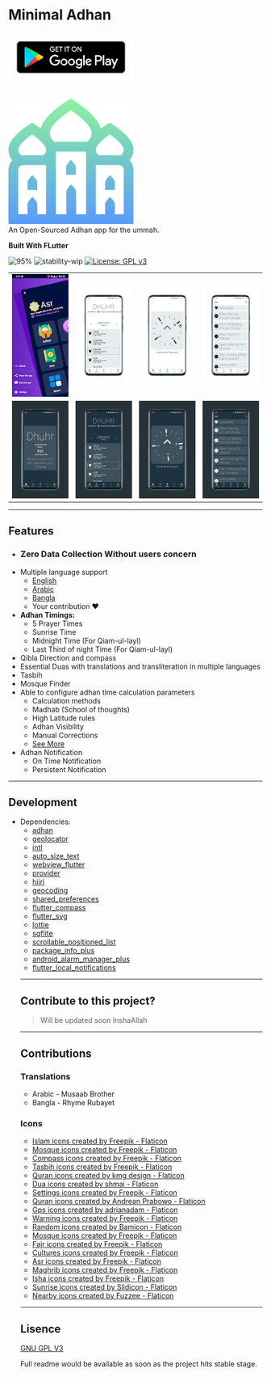 # Minimal Adhan

<a href='https://play.google.com/store/apps/details?id=com.muhammadfahid.minimaladhan'> <img src="screenshots/get_play.svg" width="248"> </a>

</br>

<img src="logos/logo.png" width="248">

<br/>
An Open-Sourced Adhan app for the ummah.<br/>

<b> Built With FLutter </b>

![95%](https://progress-bar.dev/95/?title=Completed:&width=120&color=babaca&suffix=%)
![stability-wip](https://img.shields.io/badge/stability-work_in_progress-lightgrey.svg)
[![License: GPL v3](https://img.shields.io/badge/License-GPLv3-blue.svg)](https://www.gnu.org/licenses/gpl-3.0)



<table>
  <tr>
    <td><img src = "screenshots/scrnsht.gif" width = 320/></td>
    <td><img src = "screenshots/light/2.png" width = 320/></td>
    <td><img src = "screenshots/light/3.png" width = 320/></td>
    <td><img src = "screenshots/light/4.png" width = 320/></td>
  </tr>
  
  <tr>
    <td><img src = "screenshots/dark/2.png" width = 320/></td>
    <td><img src = "screenshots/dark/3.png" width = 320/></td>
    <td><img src = "screenshots/dark/4.png" width = 320/></td>
    <td><img src = "screenshots/dark/1.png" width = 320/></td>
  </tr>
</table>

<hr></hr>

## Features

<ul>
  <li><h3> Zero Data Collection Without users concern </h3></li>
  <li> 
    Multiple language support 
    <ul>
      <li> <a href = "https://github.com/MuhammadFahidSarker/minimal_adhan/blob/master/lib/localization/langs/app_en.arb" > English </a></li>
      <li> <a href = "https://github.com/MuhammadFahidSarker/minimal_adhan/blob/master/lib/localization/langs/app_ar.arb" > Arabic </a></li>
      <li> <a href = "https://github.com/MuhammadFahidSarker/minimal_adhan/blob/master/lib/localization/langs/app_bn.arb" > Bangla </a></li>
      <li> Your contribution ❤️ </li>
    </ul>
  </li>
  <li>
    <b>Adhan Timings:</b>
    <ul>
      <li>5 Prayer Times </li>
      <li>Sunrise Time</li>
      <li>Midnight Time (For Qiam-ul-layl)</li>
      <li>Last Third of night Time (For Qiam-ul-layl)</li>
    </ul>
  </li>
  <li> Qibla Direction and compass </li>
  <li> Essential Duas with translations and transliteration in multiple languages </li>
  <li> Tasbih </li>
  <li> Mosque Finder </li>
  <li> 
    Able to configure adhan time calculation parameters 
    <ul>
      <li> Calculation methods </li>
      <li> Madhab (School of thoughts) </li>
      <li> High Latitude rules </li>
      <li> Adhan Visibility </li>
      <li> Manual Corrections </li>
      <li><a href = "https://github.com/iamriajul/adhan-dart"> See More </a> </li>
    </ul>
  </li>
  <li> Adhan Notification 
    <ul>
      <li>On Time Notification</li>
      <li>Persistent Notification</li>
    </ul>
  </li>
</ul>

<hr></hr>

## Development

<ul>
  <li>
    Dependencies:
    <ul>
      <li> <a href="https://pub.dev/packages/adhan/versions/" > adhan </a> </li>
      <li> <a href = "https://pub.dev/packages/geolocator/versions/" > geolocator </a></li>
      <li> <a href = "https://pub.dev/packages/intl/versions/" > intl </a></li>
      <li> <a href = "https://pub.dev/packages/auto_size_text/versions/" > auto_size_text </a></li>
      <li> <a href = "https://pub.dev/packages/webview_flutter" > webview_flutter </a></li>
      <li> <a href = "https://pub.dev/packages/provider/versions/" > provider </a></li>
      <li> <a href = "https://pub.dev/packages/hijri/versions" > hijri </a></li>
      <li> <a href = "https://pub.dev/packages/geocoding" > geocoding </a></li>
      <li> <a href = "https://pub.dev/packages/shared_preferences" > shared_preferences </a></li>
      <li> <a href = "https://pub.dev/packages/flutter_compass/versions/" > flutter_compass </a></li>
      <li> <a href = "https://pub.dev/packages/flutter_svg" > flutter_svg </a></li>
      <li> <a href = "https://pub.dev/packages/lottie" > lottie </a></li>
      <li> <a href = "https://pub.dev/packages/sqflite/versions" > sqflite </a></li>
      <li> <a href = "https://pub.dev/packages/scrollable_positioned_list/versions/" > scrollable_positioned_list </a></li>
      <li> <a href = "https://pub.dev/packages/package_info_plus/versions/" > package_info_plus </a></li>
      <li> <a href = "https://pub.dev/packages/android_alarm_manager_plus" > android_alarm_manager_plus </a></li>
      <li> <a href = "https://pub.dev/packages/flutter_local_notifications" > flutter_local_notifications </a></li>
      </ul>
  </li>
</u>

<hr></hr>

## Contribute to this project?

> Will be updated soon InshaAllah

<hr></hr>

## Contributions

### Translations

<ul>
<li>Arabic - Musaab Brother</li>
<li>Bangla - Rhyme Rubayet</li>
</ul>

### Icons

- <a href="https://www.flaticon.com/free-icons/islam" title="islam icons">Islam icons created by Freepik - Flaticon</a>
- <a href="https://www.flaticon.com/free-icons/mosque" title="mosque icons">Mosque icons created by Freepik - Flaticon</a>
- <a href="https://www.flaticon.com/free-icons/compass" title="compass icons">Compass icons created by Freepik - Flaticon</a>
- <a href="https://www.flaticon.com/free-icons/tasbih" title="tasbih icons">Tasbih icons created by Freepik - Flaticon</a>
- <a href="https://www.flaticon.com/free-icons/quran" title="Quran icons">Quran icons created by kmg design - Flaticon</a>
- <a href="https://www.flaticon.com/free-icons/dua" title="dua icons">Dua icons created by shmai - Flaticon</a>
- <a href="https://www.flaticon.com/free-icons/settings" title="settings icons">Settings icons created by Freepik - Flaticon</a>
- <a href="https://www.flaticon.com/free-icons/quran" title="Quran icons">Quran icons created by Andrean Prabowo - Flaticon</a>
- <a href="https://www.flaticon.com/free-icons/gps" title="gps icons">Gps icons created by adrianadam - Flaticon</a>
- <a href="https://www.flaticon.com/free-icons/warning" title="warning icons">Warning icons created by Freepik - Flaticon</a>
- <a href="https://www.flaticon.com/free-icons/random" title="random icons">Random icons created by Bamicon - Flaticon</a>
- <a href="https://www.flaticon.com/free-icons/mosque" title="mosque icons">Mosque icons created by Freepik - Flaticon</a>
- <a href="https://www.flaticon.com/free-icons/fajr" title="fajr icons">Fajr icons created by Freepik - Flaticon</a>
- <a href="https://www.flaticon.com/free-icons/cultures" title="cultures icons">Cultures icons created by Freepik - Flaticon</a>
- <a href="https://www.flaticon.com/free-icons/asr" title="asr icons">Asr icons created by Freepik - Flaticon</a>
- <a href="https://www.flaticon.com/free-icons/maghrib" title="maghrib icons">Maghrib icons created by Freepik - Flaticon</a>
- <a href="https://www.flaticon.com/free-icons/isha" title="isha icons">Isha icons created by Freepik - Flaticon</a>
- <a href="https://www.flaticon.com/free-icons/sunrise" title="sunrise icons">Sunrise icons created by Slidicon - Flaticon</a>
- <a href="https://www.flaticon.com/free-icons/nearby" title="nearby icons">Nearby icons created by Fuzzee - Flaticon</a>

<hr></hr>

## Lisence

<a href = "https://www.gnu.org/licenses/gpl-3.0.en.html"> GNU GPL V3 </a>

Full readme would be available as soon as the project hits stable stage.
